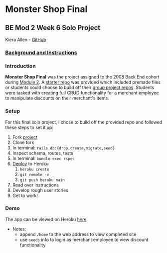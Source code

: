 # Monster Shop Final
## BE Mod 2 Week 6 Solo Project
Kiera Allen - [GitHub](https://github.com/KieraAllen)

### [Background and Instructions](https://github.com/turingschool-examples/monster_shop_final/blob/main/README.md)<br>

### Introduction

__Monster Shop Final__ was the project assigned to the 2008 Back End cohort during [Module 2](https://backend.turing.io/module2/). A [starter repo](https://github.com/turingschool-examples/monster_shop_final) was provided which included premade files or students could choose to build off their [group project repos](https://github.com/turingschool-examples/monster_shop_2005/network/members). Students were tasked with creating full CRUD functionality for a merchant employee to manipulate discounts on their merchant's items.

### Setup
For this final solo project, I chose to build off the provided repo and followed these steps to set it up:

1. Fork [project](https://github.com/turingschool-examples/monster_shop_final)
2. Clone fork
3. In terminal: `rails db:{drop,create,migrate,seed}`
4. Inspect schema, routes, tests
5. In terminal: `bundle exec rspec`
7. [Deploy](https://devcenter.heroku.com/articles/git) to Heroku
     1. `heroku create`
     2. `git remote -v`
     3. `git push heroku main`
8. Read over instructions
9. Develop rough user stories
10. Get to work!

### Demo
The app can be viewed on Heroku [here](https://gentle-temple-14305.herokuapp.com/)
- Notes:
    - append `/home` to the web address to view completed site
    - use `seeds` info to login as merchant employee to view discount functionality
